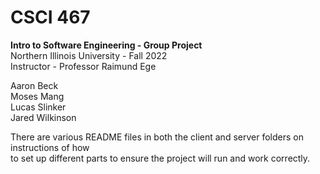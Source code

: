 # CSCI 467
**Intro to Software Engineering - Group Project**  
Northern Illinois University - Fall 2022  
Instructor - Professor Raimund Ege  
  
Aaron Beck  
Moses Mang  
Lucas Slinker  
Jared Wilkinson  

There are various README files in both the client and server folders on instructions of how  
to set up different parts to ensure the project will run and work correctly.
